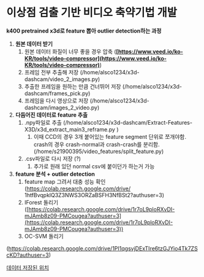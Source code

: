 # 이상점 검출 기반 비디오 축약기법 개발   

**k400 pretrained x3d로 feature 뽑아 outlier detection하는 과정**   

1. **원본 데이터 받기**   
    1. 원본 데이터 화질이 너무 좋을 경우 압축 (**[https://www.veed.io/ko-KR/tools/video-compressor](https://www.veed.io/ko-KR/tools/video-compressor)**)   
    2. 프레임 전부 추출해 저장 (/home/alsco1234/x3d-dashcam/video_2_images.py)   
    3. 추출한 프레임을 원하는 만큼 건너뛰어 저장 (/home/alsco1234/x3d-dashcam/frames_pick.py)   
    4. 프레임을 다시 영상으로 저장 (/home/alsco1234/x3d-dashcam/images_2_video.py)   
2. **다듬어진 데이터로 feature 추출**   
    1. .npy파일로 추출 (/home/alsco1234/x3d-dashcam/Extract-Features-X3D/x3d_extract_main3_reframe.py )   
        1. 이때 CCD의 경우 3개 붙어있는 feature segment 단위로 쪼개야함. crash의 경우 crash-normal과 crash-crash를 분리함. (/home/s21900395/video_features/split_feature.py)   
    2. .csv파일로 다시 저장 (?)     
        1. 추가로 원래 있던 normal csv에 붙이던가 하는거 가능   
3. **feature 분석 + outlier detection**   
    1. feature map 그려서 대충 성능 확인 (https://colab.research.google.com/drive/   1htfBvqpklQ3Z3NWS3ORZaBSFH3NfBSt2?authuser=3)   
    2. IForest 돌리기 ([https://colab.research.google.com/drive/1r7oL9ploRXvDI-mJAmb8z09-PMCougea?authuser=3](https://colab.research.google.com/drive/1r7oL9ploRXvDI-mJAmb8z09-PMCougea?authuser=3))   
    3. OC-SVM 돌리기   

(https://colab.research.google.com/drive/1PI1qgsvjDExTIre6tzGJYio4Tk7ZScKD?authuser=3)   

[데이터 저장된 위치](https://www.notion.so/442c94e2c2014b7195d94ef37198819a)   
